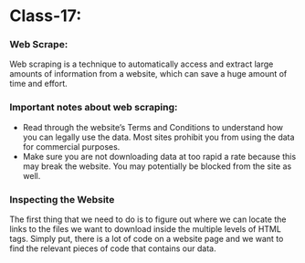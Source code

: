 # Class-17:

### Web Scrape:
Web scraping is a technique to automatically access and extract large amounts of information from a website, which can save a huge amount of time and effort.

### Important notes about web scraping:
- Read through the website’s Terms and Conditions to understand how you can legally use the data. Most sites prohibit you from using the data for commercial purposes.
- Make sure you are not downloading data at too rapid a rate because this may break the website. You may potentially be blocked from the site as well.

### Inspecting the Website
The first thing that we need to do is to figure out where we can locate the links to the files we want to download inside the multiple levels of HTML tags. Simply put, there is a lot of code on a website page and we want to find the relevant pieces of code that contains our data.
